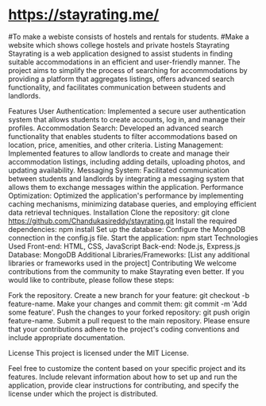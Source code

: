 # https://stayrating.me/

#To make a webiste consists of hostels and rentals for students.
 #Make a website which shows college hostels and private hostels
Stayrating
Stayrating is a web application designed to assist students in finding suitable accommodations in an efficient and user-friendly manner. The project aims to simplify the process of searching for accommodations by providing a platform that aggregates listings, offers advanced search functionality, and facilitates communication between students and landlords.

Features
User Authentication: Implemented a secure user authentication system that allows students to create accounts, log in, and manage their profiles.
Accommodation Search: Developed an advanced search functionality that enables students to filter accommodations based on location, price, amenities, and other criteria.
Listing Management: Implemented features to allow landlords to create and manage their accommodation listings, including adding details, uploading photos, and updating availability.
Messaging System: Facilitated communication between students and landlords by integrating a messaging system that allows them to exchange messages within the application.
Performance Optimization: Optimized the application's performance by implementing caching mechanisms, minimizing database queries, and employing efficient data retrieval techniques.
Installation
Clone the repository: git clone https://github.com/Chandukasireddy/stayrating.git
Install the required dependencies: npm install
Set up the database: Configure the MongoDB connection in the config.js file.
Start the application: npm start
Technologies Used
Front-end: HTML, CSS, JavaScript
Back-end: Node.js, Express.js
Database: MongoDB
Additional Libraries/Frameworks: [List any additional libraries or frameworks used in the project]
Contributing
We welcome contributions from the community to make Stayrating even better. If you would like to contribute, please follow these steps:

Fork the repository.
Create a new branch for your feature: git checkout -b feature-name.
Make your changes and commit them: git commit -m 'Add some feature'.
Push the changes to your forked repository: git push origin feature-name.
Submit a pull request to the main repository.
Please ensure that your contributions adhere to the project's coding conventions and include appropriate documentation.

License
This project is licensed under the MIT License.

Feel free to customize the content based on your specific project and its features. Include relevant information about how to set up and run the application, provide clear instructions for contributing, and specify the license under which the project is distributed.
